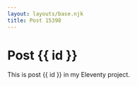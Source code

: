 ```yaml
---
layout: layouts/base.njk
title: Post 15398
---
```


# Post {{ id }}

This is post {{ id }} in my Eleventy project.
